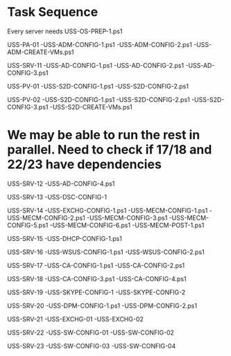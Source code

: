# Task Sequence

Every server needs USS-OS-PREP-1.ps1

USS-PA-01
-USS-ADM-CONFIG-1.ps1
-USS-ADM-CONFIG-2.ps1
-USS-ADM-CREATE-VMs.ps1

USS-SRV-11
-USS-AD-CONFIG-1.ps1
-USS-AD-CONFIG-2.ps1
-USS-AD-CONFIG-3.ps1

USS-PV-01
-USS-S2D-CONFIG-1.ps1
-USS-S2D-CONFIG-2.ps1

USS-PV-02
-USS-S2D-CONFIG-1.ps1
-USS-S2D-CONFIG-2.ps1
-USS-S2D-CONFIG-3.ps1
-USS-S2D-CREATE-VMs.ps1

# We may be able to run the rest in parallel. Need to check if 17/18 and 22/23 have dependencies

USS-SRV-12
-USS-AD-CONFIG-4.ps1

USS-SRV-13
-USS-DSC-CONFIG-1

USS-SRV-14
-USS-EXCHG-CONFIG-1.ps1
-USS-MECM-CONFIG-1.ps1
-USS-MECM-CONFIG-2.ps1
-USS-MECM-CONFIG-3.ps1
-USS-MECM-CONFIG-5.ps1
-USS-MECM-CONFIG-6.ps1
-USS-MECM-POST-1.ps1

USS-SRV-15
-USS-DHCP-CONFIG-1.ps1

USS-SRV-16
-USS-WSUS-CONFIG-1.ps1
-USS-WSUS-CONFIG-2.ps1

USS-SRV-17
-USS-CA-CONFIG-1.ps1
-USS-CA-CONFIG-2.ps1

USS-SRV-18
-USS-CA-CONFIG-3.ps1
-USS-CA-CONFIG-4.ps1

USS-SRV-19
-USS-SKYPE-CONFIG-1
-USS-SKYPE-CONFIG-2

USS-SRV-20
-USS-DPM-CONFIG-1.ps1
-USS-DPM-CONFIG-2.ps1

USS-SRV-21
-USS-EXCHG-01
-USS-EXCHG-02

USS-SRV-22
-USS-SW-CONFIG-01
-USS-SW-CONFIG-02

USS-SRV-23
-USS-SW-CONFIG-03
-USS-SW-CONFIG-04